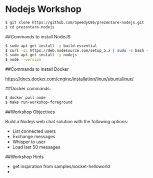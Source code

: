 # Nodejs Workshop

```bash
$ git clone https://github.com/SpeedyC86/prezentare-nodejs.git
$ cd prezentare-nodejs
```

##Commands to install NodeJS

```bash
$ sudo apt-get install -y build-essential
$ curl -sL https://deb.nodesource.com/setup_5.x | sudo -E bash -
$ sudo apt-get install -y nodejs
$ node --version
```

##Commands to install Docker

https://docs.docker.com/engine/installation/linux/ubuntulinux/

##Docker commands:

```bash
$ docker pull node
$ make run-workshop-foreground
```

##Workshop Objectives

Build a Nodejs web chat solution with the following options:
* List connected users
* Exchange messages
* Whisper to user 
* Load last 50 messages

##Workshop Hints
* get inspiration from samples/socket-helloworld
* 



